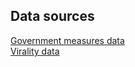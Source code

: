 ## Data sources

[Government measures data](https://www.acaps.org/covid19-government-measures-dataset)  
[Virality data](https://datahub.io/core/covid-19)

